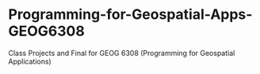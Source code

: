 # Programming-for-Geospatial-Apps-GEOG6308
Class Projects and Final for GEOG 6308 (Programming for Geospatial Applications)
